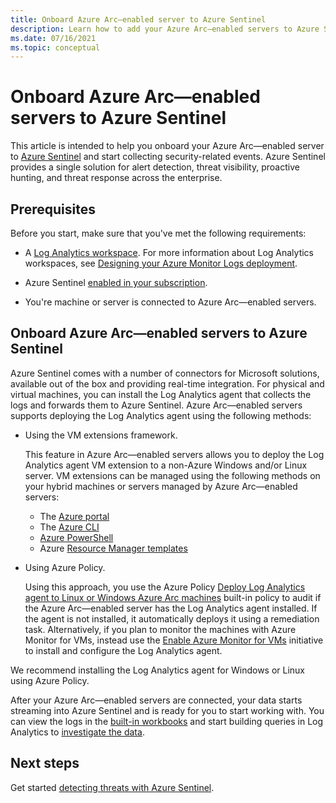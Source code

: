 ```yaml
---
title: Onboard Azure Arc—enabled server to Azure Sentinel
description: Learn how to add your Azure Arc—enabled servers to Azure Sentinel and proactively monitor their security status.
ms.date: 07/16/2021
ms.topic: conceptual
---
```


# Onboard Azure Arc—enabled servers to Azure Sentinel

This article is intended to help you onboard your Azure Arc—enabled server to [Azure Sentinel](../../sentinel/overview.md) and start collecting security-related events. Azure Sentinel provides a single solution for alert detection, threat visibility, proactive hunting, and threat response across the enterprise.

## Prerequisites

Before you start, make sure that you've met the following requirements:

- A [Log Analytics workspace](../../azure-monitor/logs/data-platform-logs.md). For more information about Log Analytics workspaces, see [Designing your Azure Monitor Logs deployment](../../azure-monitor/logs/design-logs-deployment.md).

- Azure Sentinel [enabled in your subscription](../../sentinel/quickstart-onboard.md).

- You're machine or server is connected to Azure Arc—enabled servers.

## Onboard Azure Arc—enabled servers to Azure Sentinel

Azure Sentinel comes with a number of connectors for Microsoft solutions, available out of the box and providing real-time integration. For physical and virtual machines, you can install the Log Analytics agent that collects the logs and forwards them to Azure Sentinel. Azure Arc—enabled servers supports deploying the Log Analytics agent using the following methods:

- Using the VM extensions framework.

    This feature in Azure Arc—enabled servers allows you to deploy the Log Analytics agent VM extension to a non-Azure Windows and/or Linux server. VM extensions can be managed using the following methods on your hybrid machines or servers managed by Azure Arc—enabled servers:

    - The [Azure portal](manage-vm-extensions-portal.md)
    - The [Azure CLI](manage-vm-extensions-cli.md)
    - [Azure PowerShell](manage-vm-extensions-powershell.md)
    - Azure [Resource Manager templates](manage-vm-extensions-template.md)

- Using Azure Policy.

    Using this approach, you use the Azure Policy [Deploy Log Analytics agent to Linux or Windows Azure Arc machines](../../governance/policy/samples/built-in-policies.md#monitoring) built-in policy to audit if the Azure Arc—enabled server has the Log Analytics agent installed. If the agent is not installed, it automatically deploys it using a remediation task. Alternatively, if you plan to monitor the machines with Azure Monitor for VMs, instead use the [Enable Azure Monitor for VMs](../../governance/policy/samples/built-in-initiatives.md#monitoring) initiative to install and configure the Log Analytics agent.

We recommend installing the Log Analytics agent for Windows or Linux using Azure Policy.

After your Azure Arc—enabled servers are connected, your data starts streaming into Azure Sentinel and is ready for you to start working with. You can view the logs in the [built-in workbooks](../../sentinel/quickstart-get-visibility.md) and start building queries in Log Analytics to [investigate the data](../../sentinel/tutorial-investigate-cases.md).

## Next steps

Get started [detecting threats with Azure Sentinel](../../sentinel/tutorial-detect-threats-built-in.md).
